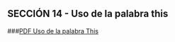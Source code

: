 ## SECCIÓN 14 - Uso de la palabra this

###[PDF Uso de la palabra This](./11-01-PalabraReturnVoidNull-palabra-return-CFJ.pdf)
